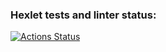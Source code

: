 ### Hexlet tests and linter status:
[![Actions Status](https://github.com/ninznak/frontend-project-lvl1/workflows/hexlet-check/badge.svg)](https://github.com/ninznak/frontend-project-lvl1/actions)